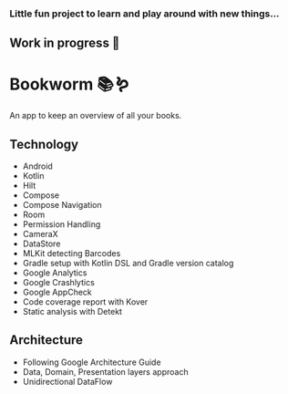 ### Little fun project to learn and play around with new things...

## Work in progress 🚧

# Bookworm 📚🪱

An app to keep an overview of all your books.


## Technology

- Android
- Kotlin
- Hilt
- Compose
- Compose Navigation
- Room
- Permission Handling
- CameraX
- DataStore
- MLKit detecting Barcodes
- Gradle setup with Kotlin DSL and Gradle version catalog
- Google Analytics
- Google Crashlytics
- Google AppCheck
- Code coverage report with Kover
- Static analysis with Detekt

## Architecture

- Following Google Architecture Guide
- Data, Domain, Presentation layers approach
- Unidirectional DataFlow  

